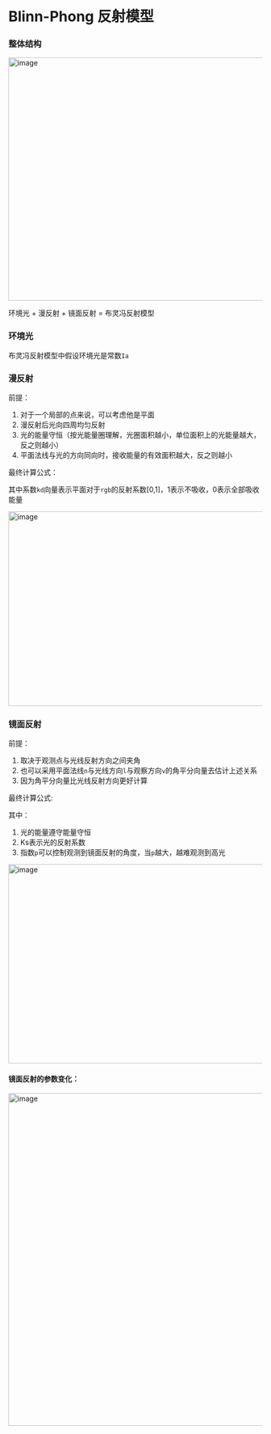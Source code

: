 # Blinn-Phong 反射模型

### 整体结构

<img width="894" height="481" alt="image" src="https://github.com/user-attachments/assets/3ea112c4-775b-4ef7-af6a-571ab59537d0" />

环境光 + 漫反射 + 镜面反射 = 布灵冯反射模型

### 环境光

布灵冯反射模型中假设环境光是常数``Ia``

### 漫反射

前提：
1. 对于一个局部的点来说，可以考虑他是平面
2. 漫反射后光向四周均匀反射
3. 光的能量守恒（按光能量圈理解，光圈面积越小，单位面积上的光能量越大，反之则越小）
4. 平面法线与光的方向同向时，接收能量的有效面积越大，反之则越小

最终计算公式：

其中系数``kd``向量表示平面对于``rgb``的反射系数[0,1]，1表示不吸收，0表示全部吸收能量

<img width="756" height="385" alt="image" src="https://github.com/user-attachments/assets/d6b216c3-5f03-4146-a563-1760f330c1ba" />

### 镜面反射

前提：
1. 取决于观测点与光线反射方向之间夹角
2. 也可以采用平面法线``n``与光线方向``l``与观察方向``v``的角平分向量去估计上述关系
3. 因为角平分向量比光线反射方向更好计算

最终计算公式:

其中：
1. 光的能量遵守能量守恒
2. Ks表示光的反射系数
3. 指数``p``可以控制观测到镜面反射的角度，当``p``越大，越难观测到高光

<img width="779" height="394" alt="image" src="https://github.com/user-attachments/assets/8ad5fddf-5b73-4f7c-8f92-92991279ee2e" />

#### 镜面反射的参数变化：

<img width="888" height="658" alt="image" src="https://github.com/user-attachments/assets/cac131c2-825c-45e9-b40e-af20bb74deff" />


